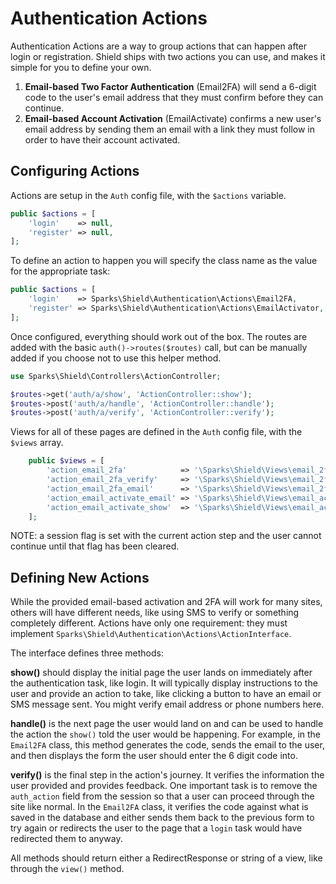 # Authentication Actions

Authentication Actions are a way to group actions that can happen after login or registration.
Shield ships with two actions you can use, and makes it simple for you to define your own.

1. **Email-based Two Factor Authentication** (Email2FA) will send a 6-digit code to the user's
    email address that they must confirm before they can continue.
2. **Email-based Account Activation** (EmailActivate) confirms a new user's email address by
    sending them an email with a link they must follow in order to have their account activated.

## Configuring Actions

Actions are setup in the `Auth` config file, with the `$actions` variable.

```php
public $actions = [
    'login'    => null,
    'register' => null,
];
```

To define an action to happen you will specify the class name as the value for the appropriate task:

```php
public $actions = [
    'login'    => Sparks\Shield\Authentication\Actions\Email2FA,
    'register' => Sparks\Shield\Authentication\Actions\EmailActivator,
];
```

Once configured, everything should work out of the box. The routes are added with the basic `auth()->routes($routes)`
call, but can be manually added if you choose not to use this helper method.

```php
use Sparks\Shield\Controllers\ActionController;

$routes->get('auth/a/show', 'ActionController::show');
$routes->post('auth/a/handle', 'ActionController::handle');
$routes->post('auth/a/verify', 'ActionController::verify');
```

Views for all of these pages are defined in the `Auth` config file, with the `$views` array.

```php
    public $views = [
        'action_email_2fa'            => '\Sparks\Shield\Views\email_2fa_show',
        'action_email_2fa_verify'     => '\Sparks\Shield\Views\email_2fa_verify',
        'action_email_2fa_email'      => '\Sparks\Shield\Views\email_2fa_email',
        'action_email_activate_email' => '\Sparks\Shield\Views\email_activate_email',
        'action_email_activate_show'  => '\Sparks\Shield\Views\email_activate_show',
    ];
```

NOTE: a session flag is set with the current action step and the user cannot continue until that
flag has been cleared.

## Defining New Actions

While the provided email-based activation and 2FA will work for many sites, others will have different
needs, like using SMS to verify or something completely different. Actions have only one requirement:
they must implement `Sparks\Shield\Authentication\Actions\ActionInterface`.

The interface defines three methods:

**show()** should display the initial page the user lands on immediately after the authentication task,
like login. It will typically display instructions to the user and provide an action to take, like
clicking a button to have an email or SMS message sent. You might verify email address or phone numbers
here.

**handle()** is the next page the user would land on and can be used to handle the action the `show()`
told the user would be happening. For example, in the `Email2FA` class, this method generates the code,
sends the email to the user, and then displays the form the user should enter the 6 digit code into.

**verify()** is the final step in the action's journey. It verifies the information the user provided
and provides feedback. One important task is to remove the `auth_action` field from the session so
that a user can proceed through the site like normal. In the `Email2FA` class, it verifies the code
against what is saved in the database and either sends them back to the previous form to try again
or redirects the user to the page that a `login` task would have redirected them to anyway.

All methods should return either a RedirectResponse or string of a view, like through the `view()` method.
